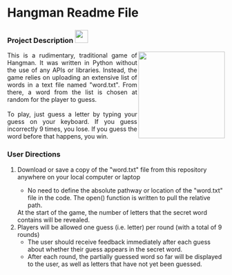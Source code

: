 # Hangman Readme File


<h3> Project Description <img src="https://cdn-icons-gif.flaticon.com/6454/6454112.gif" width=30px></h3>

<img align='right' src="https://user-images.githubusercontent.com/112219182/188354709-2ed09b6e-e7a1-4d08-bbfa-0c18e423e718.jpg" width=200px>  
<p align='justify'> This is a rudimentary, traditional game of Hangman. It was written in Python without the use of any APIs or libraries. Instead, the game relies on uploading an extensive list of words in a text file named "word.txt". From there, a word from the list is chosen at random for the player to guess. 
<br><br>
To play, just guess a letter by typing your guess on your keyboard. If you guess incorrectly 9 times, you lose. If you guess the word before that happens, you win.</p>

<h3> User Directions </h3>
<ol>
  <li>Download or save a copy of the "word.txt" file from this repository anywhere on your local computer or laptop</li>
    <ul>
      <li>No need to define the absolute pathway or location of the "word.txt" file in the code. The open() function is written to pull  the relative path.</li>
    </ul
  <li>At the start of the game, the number of letters that the secret word contains will be revealed.</li>
  <li>Players will be allowed one guess (i.e. letter) per round (with a total of 9 rounds)
    <ul>
      <li>The user should receive feedback immediately after each guess about whether their guess appears in the secret word.</li>
      <li>After each round, the partially guessed word so far will be displayed to the user, as well as letters that have not yet been guessed.
    </ul>
</ol>

